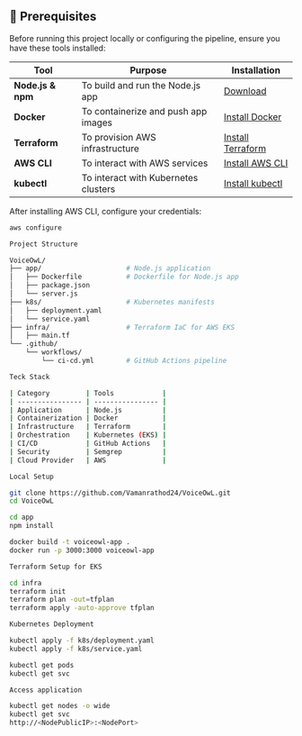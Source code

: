 ## 🧩 Prerequisites

Before running this project locally or configuring the pipeline, ensure you have these tools installed:

| Tool | Purpose | Installation |
|------|----------|---------------|
| **Node.js & npm** | To build and run the Node.js app | [Download](https://nodejs.org/) |
| **Docker** | To containerize and push app images | [Install Docker](https://docs.docker.com/get-docker/) |
| **Terraform** | To provision AWS infrastructure | [Install Terraform](https://developer.hashicorp.com/terraform/downloads) |
| **AWS CLI** | To interact with AWS services | [Install AWS CLI](https://docs.aws.amazon.com/cli/latest/userguide/getting-started-install.html) |
| **kubectl** | To interact with Kubernetes clusters | [Install kubectl](https://kubernetes.io/docs/tasks/tools/install-kubectl/) |

After installing AWS CLI, configure your credentials:
```bash
aws configure

Project Structure

VoiceOwL/
├── app/                     # Node.js application
│   ├── Dockerfile           # Dockerfile for Node.js app
│   ├── package.json
│   └── server.js
├── k8s/                     # Kubernetes manifests
│   ├── deployment.yaml
│   └── service.yaml
├── infra/                   # Terraform IaC for AWS EKS
│   ├── main.tf
└── .github/
    └── workflows/
        └── ci-cd.yml        # GitHub Actions pipeline

Teck Stack        

| Category         | Tools            |
| ---------------- | ---------------- |
| Application      | Node.js          |
| Containerization | Docker           |
| Infrastructure   | Terraform        |
| Orchestration    | Kubernetes (EKS) |
| CI/CD            | GitHub Actions   |
| Security         | Semgrep          |
| Cloud Provider   | AWS              |

Local Setup

git clone https://github.com/Vamanrathod24/VoiceOwL.git
cd VoiceOwL

cd app
npm install

docker build -t voiceowl-app .
docker run -p 3000:3000 voiceowl-app

Terraform Setup for EKS

cd infra
terraform init
terraform plan -out=tfplan
terraform apply -auto-approve tfplan

Kubernetes Deployment

kubectl apply -f k8s/deployment.yaml
kubectl apply -f k8s/service.yaml

kubectl get pods
kubectl get svc

Access application

kubectl get nodes -o wide
kubectl get svc
http://<NodePublicIP>:<NodePort>



